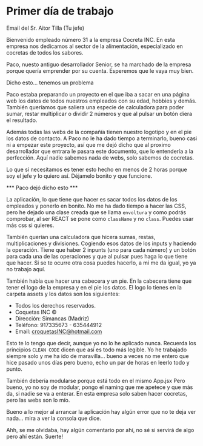 # Primer día de trabajo

Email del Sr. Aitor Tilla (Tu jefe)

Bienvenido empleado número 31 a la empresa Cocreta INC. En esta empresa nos dedicamos al sector de la alimentación, especializado en cocretas de todos los sabores.

Paco, nuesto antiguo desarrollador Senior, se ha marchado de la empresa porque quería emprender por su cuenta. Esperemos que le vaya muy bien.

Dicho esto... tenemos un problema

Paco estaba preparando un proyecto en el que iba a sacar en una página web los datos de todos nuestros empleados con su edad, hobbies y demás. 
También queríamos que saliera una especie de calculadora para poder sumar, restar multiplicar o dividir 2 números y que al pulsar un botón diera el resultado.

Además todas las webs de la compañía tienen nuestro logotipo y en el pie los datos de contacto.
A Paco no le ha dado tiempo a terminarlo, bueno casi ni a empezar este proyecto, así que me dejó dicho que al proximo desarrollador que entrara le pasara este documento, que lo entendería a la perfección. Aquí nadie sabemos nada de webs, solo sabemos de cocretas.

Lo que sí necesitamos es tener esto hecho en menos de 2 horas porque soy el jefe y lo quiero así.
Déjamelo bonito y que funcione. 

*** Paco dejó dicho esto ***

La aplicación, lo que tiene que hacer es sacar todos los datos de los empleados y ponerlo en bonito. No me ha dado tiempo a hacer las CSS, pero he dejado una clase creada que se llama `envoltura` y como podrás comprobar, al ser REACT se pone como `className` y no `class`. Puedes usar más css si quieres.

También querían una calculadora que hicera sumas, restas, multiplicaciones y divisiones. Cogiendo esos datos de los inputs y haciendo la operación. Tiene que haber 2 inpunts (uno para cada número) y un botón para cada una de las operaciones y que al pulsar pues haga lo que tiene que hacer. Si se te ocurre otra cosa puedes hacerlo, a mi me da igual, yo ya no trabajo aquí. 

También había que hacer una cabecera y un pie.
En la cabecera tiene que tener el logo de la empresa y en el pie los datos. El logo lo tienes en la carpeta assets y los datos son los siguientes:

- Todos los derechos reservados. 
- Coquetas INC ©  
- Dirección: Simancas (Madriz)
- Teléfono: 917335673 - 635444912 
- Email: croquetasINC@hotmail.com

Esto te lo tengo que decir, aunque yo no lo he aplicado nunca. Recuerda los principios `CLEAN CODE` dicen que así es todo más legible. Yo he trabajado siempre solo y me ha ido de maravilla... bueno a veces no me entero que hice pasado unos días pero bueno, echo un par de horas en leerlo todo y punto.

También debería modularse porque está todo en el mismo App.jsx
Pero bueno, yo no soy de modular, pongo el naming que me apetece y que más da, si nadie se va a enterar. En esta empresa solo saben hacer cocretas, pero las webs son lo mío.

Bueno a lo mejor al arrancar la aplicación hay algún error que no te deja ver nada... mira a ver la consola que dice.

Ahh, se me olvidaba, hay algún comentario por ahí, no sé si servirá de algo pero ahí están.
Suerte!

